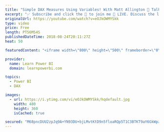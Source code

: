 ```yaml
---
title: "Simple DAX Measures Using Variables! With Matt Allington 🔴 Talk Power BI LIVE (Subscribe & Join)"
excerpt: "✅ Subscribe and click the 🔔 to join me 🔴 LIVE. Discuss the latest in Power BI and ask any Power BI question. ====================== Find more about our guest Matt Allington at https://exceleratorbi.com.au/ Matt's Power BI Training: https://exceleratorbi.com.au/power-bi-online-training/  Matt's Power"
originalUrl: https://youtube.com/watch?v=eOJkOWMYSkk
type: video
price: Free
length: PT56M54S
publishedDateTime: 2018-08-24T20:11:27Z
heat: 50

featuredContent: "<iframe width=\"800\" height=\"500\" frameborder=\"0\" src=\"https://www.youtube.com/embed/eOJkOWMYSkk\" allow=\"accelerometer; autoplay; encrypted-media; gyroscope; picture-in-picture\" allowfullscreen></iframe>"

provider:
  name: Learn Power BI
  domain: learnpowerbi.com

topics:
  - Power BI
  - DAX

images:
  - url: https://i.ytimg.com/vi/eOJkOWMYSkk/hqdefault.jpg
    width: 480
    height: 360
    isCached: true

secured: "M68pncDUU2zpJq9A+YN93DU+bjLMvtKtD9n5floaRQp5T1C3BTKT9aY6GkWpzcyxWbDP0jKqawLZzaJS88g2Byl0BWwmCL2W4Rnob82oxqAGSKd9qkSc+K1rutUShThz+ZLJ11/YMi1J/3Gyt7iiEBd94ghVPr8jRoido6PlCEs1D60VkgnapApNApzNtRzmZnQdRCYAzvLEY1nO0JdbJFcR6FLVT/ZVJMUUHf4OR9wAXjvMgmZ8Yt3tFoXNjL9rSfR6tEBhSgUag/AUfs952HD9czs57s4DupxFUCL8myH0vHyhqgPI8eDQCTu50aSeWrxul4JI0TkkcCKcZXnf0pJ6nE4BXIWi+lRcw9IsG3B0K4PJWrdTOB8A3t7JKfw9vlpt4tWl924nftNTtVP16ybpXfpry/QV22d3XxVLqXg=;Vz94M5c6lcIywYV+KpvxUQ=="
---
```


